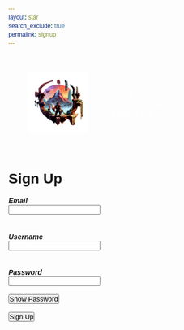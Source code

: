 ```yaml
---
layout: star
search_exclude: true
permalink: signup
--- 
```


<script src="uri.js"></script>

<div id="popup-modal" class="modal">
  <div class="modal-content">
    <span class="close">&times;</span>
    <h1 id="confirmText">Sign Up Successful</h1>
    <br>
    <p id="confirmText">Thank you for signing up! You will now be redirected to the login page.</p>
  </div>
</div>

<div class="banner">
    <div class="navbar">
        <img src="images/RIFTlogo.png" class="logo">
        <ul>
            <li><a href="{{site.baseurl}}/">Home</a></li>
            <li><a href="">Info</a></li>
            <li><a href="">Player Search</a></li>
            <li><a href="">About Us</a></li>
        </ul>
    </div>
</div>

<div class="card">
    <h3 id="signUpText">Sign Up</h3>
    <h5>Email</h5>
    <input type="text" id="email" name="email"><br/><br>
    <h5>Username</h5>
    <input type="text" id="username" name="username" required><br><br>
    <h5>Password</h5>
    <input type="password" id="password" name="pw1" required>
    <br><br>
    <button onclick="visibilityToggle()" id="showHidePWButton">Show Password</button><br><br>
    <button onclick="signUp()">Sign Up</button>
</div>

<script>

    function visibilityToggle() {
        var x = document.getElementById("password");
        if (x.type === "password") {
            x.type = "text";
            document.getElementById("showHidePWButton").textContent = "Hide Password";
        } else {
            x.type = "password";
            document.getElementById("showHidePWButton").textContent = "Show Password";
        }
    }

    function clearCookie() {
        var requestOptions = {
        method: 'POST',
        redirect: 'follow',
        credentials: 'include'
        };

        // LOCAL TESTING
        fetch(uri + "/signout", requestOptions)
        .then(response => response.text())
        .then(result => {
                console.log(result);
            })
        .catch(error => console.log('error', error));
    }

    function signUpConfirm() {
        document.getElementById('popup-modal').style.display = 'block';

        document.getElementsByClassName('close')[0].addEventListener('click', function() {
            document.getElementById('popup-modal').style.display = 'none';
            window.location.href = "login";
        });
    }

    function signUp() {
        var myHeaders = new Headers();
        myHeaders.append("Content-Type", "application/json");

        var requestOptions = {
            method: 'POST',
            headers: myHeaders,
            credentials: 'include',  // Include this line for cross-origin requests with credentials
            redirect: 'follow'
        };

        let emailInput = document.getElementById("email").value;
        let usernameInput = document.getElementById("username").value;
        let passwordInput = document.getElementById("password").value;



        // LOCAL TESTING
        fetch(uri + `/api/person/post?email=${emailInput}&password=${passwordInput}&name=${usernameInput}` , requestOptions)
        .then(response => {
            if (!response.ok) {
                const errorMsg = 'Signup error: ' + response.status;
                console.log(errorMsg);

                switch (response.status) {
                    case 400:
                        alert("Bad request. Please ensure all required fields are filled correctly.");
                        break;
                    case 401:
                        alert("Unauthorized. You do not have permission to perform this action.");
                        break;
                    case 403:
                        alert("Forbidden. Access to this resource is forbidden.");
                        break;
                    case 404:
                        alert("Resource not found. Please try again later.");
                        break;
                    case 409:
                        alert("Conflict. User with the provided credentials already exists.");
                        break;
                    case 500:
                        alert("Internal Server Error. Please try again later.");
                        break;
                    // Add more cases for other status codes as needed
                    default:
                        alert("Signup failed. Please try again later.");
                }
                return Promise.reject('Signup failed');
            }
            return response.text()
        })
        .then(result => {
            console.log(result);
            // You can redirect to a dynamic or configurable URL here
            clearCookie();
            signUpConfirm();
        })
        .catch(error => console.error('Error during signup:', error));
    }
</script>

<style>
    .close {
        color: #aaa;
        float: right;
        font-size: 28px;
        font-weight: bold;
        cursor: pointer;
    }

    #confirmText {
        color: black;
    }

    #signUpText {
        font-size: 2em;
        margin-bottom: 10px
    }

    .page-content {
        padding: 0px !important;
    }

    * {
        margin: 0;
        padding: 0;
        font-family: sans-serif;
    }


    .navbar {
        width: 85%;
        margin: auto;
        padding: 35px 0;
        display: flex;
        align-items: center;
        justify-content: space-between;
    }

    .logo {
        width: 120px !important;
        height: auto !important;
    }

    .navbar ul li{
        list-style: none;
        display: inline-block;
        margin: 0 20px;
        position: relative;
    }

    .navbar ul li a{
        font-size: 16px;
        text-decoration: none;
        color: #fff;
        text-transform: uppercase;
    }

    .navbar ul li::after{
        content: '';
        height: 3px;
        width: 0;
        background: #2f80d0;
        position: absolute;
        left: 0;
        bottom: -10px;
        transition: ease-out .5s;
    }

    .navbar ul li:hover::after{
        width: 100%;
    }

    p {
        text-align: left;
        font-size: 1.1em;
        font-weight: bold;
        color: #000000;
    }

    .modal {
        display: none;
        position: fixed;
        z-index: 1; 
        left: 0;
        top: 0;
        width: 100%; 
        height: 100%; 
        overflow: auto; 
        background-color: rgba(0,0,0,0.6);
    }

    .modal-content {
        background-color: #e9e8ed;
        margin: 15% auto; 
        padding: 20px;
        border: 1px solid #888;
        width: 80%; 
        border-radius: 8px;
    }
</style>